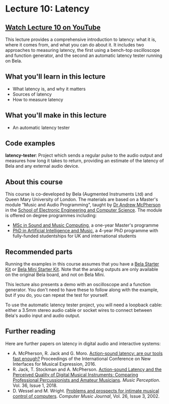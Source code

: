 # Lecture 10: Latency

## [Watch Lecture 10 on YouTube](https://www.youtube.com/watch?v=sy3TIISpnYU)

This lecture provides a comprehensive introduction to latency: what it is, where it comes from, and what you can do about it. It includes two approaches to measuring latency, the first using a bench-top oscilloscope and function generator, and the second an automatic latency tester running on Bela.

## What you'll learn in this lecture

* What latency is, and why it matters
* Sources of latency
* How to measure latency

## What you'll make in this lecture

* An automatic latency tester

## Code examples

**latency-tester**: Project which sends a regular pulse to the audio output and measures how long it takes to return, providing an estimate of the latency of Bela and any external audio device.

## About this course

This course is co-developed by Bela (Augmented Instruments Ltd) and Queen Mary University of London. The materials are based on a Master's module "Music and Audio Programming", taught by [Dr Andrew McPherson](http://instrumentslab.org) in the [School of Electronic Engineering and Computer Science](http://www.eecs.qmul.ac.uk). The module is offered on degree programmes including:

* [MSc in Sound and Music Computing](https://www.qmul.ac.uk/postgraduate/taught/coursefinder/courses/129308.html), a one-year Master's programme
* [PhD in Artificial Intelligence and Music](http://www.aim.qmul.ac.uk), a 4-year PhD programme with fully-funded studentships for UK and international students

## Recommended parts

Running the examples in this course assumes that you have a [Bela Starter Kit](https://shop.bela.io/products/bela-starter-kit) or [Bela Mini Starter Kit](https://shop.bela.io/products/bela-mini-starter-kit). Note that the analog outputs are only available on the original Bela board, and not on Bela Mini.

This lecture also presents a demo with an oscilloscope and a function generator. You don't need to have these to follow along with the example, but if you do, you can repeat the test for yourself.

To use the automatic latency tester project, you will need a loopback cable: either a 3.5mm stereo audio cable or socket wires to connect between Bela's audio input and audio output.

## Further reading

Here are further papers on latency in digital audio and interactive systems:

* A. McPherson, R. Jack and G. Moro. [Action-sound latency: are our tools fast enough?]((http://www.eecs.qmul.ac.uk/~andrewm/mcpherson_nime2016.pdf)) Proceedings of the International Conference on New Interfaces for Musical Expression, 2016.
* R. Jack, T. Stockman and A. McPherson. [Action-sound Latency and the Perceived Quality of Digital Musical Instruments: Comparing Professional Percussionists and Amateur Musicians](https://www.researchgate.net/profile/Robert_Jack4/publication/326464649_Action-sound_Latency_and_the_Perceived_Quality_of_Digital_Musical_Instruments_Comparing_Professional_Percussionists_and_Amateur_Musicians/links/5b4f5fcdaca27217ffa1e7fb/Action-sound-Latency-and-the-Perceived-Quality-of-Digital-Musical-Instruments-Comparing-Professional-Percussionists-and-Amateur-Musicians.pdf). *Music Perception*. Vol. 36, Issue 1, 2018. 
* D. Wessel and M. Wright. [Problems and prospects for intimate musical control of computers](http://opensoundcontrol.org/files/p1-wessel-1.pdf). *Computer Music Journal*, Vol. 26, Issue 3, 2002.